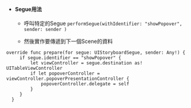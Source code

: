 * #### Segue用法

  * 呼叫特定的Segue
  `performSegue(withIdentifier: "showPopover", sender: sender )`

  * 然後實作要傳遞到下一個Scene的資料
```
override func prepare(for segue: UIStoryboardSegue, sender: Any!) {
     if segue.identifier == "showPopover" {
         let viewController = segue.destination as! UITableViewController
         if let popoverController = viewController.popoverPresentationController {
             popoverController.delegate = self
         }
     }
  }
  ```
  
